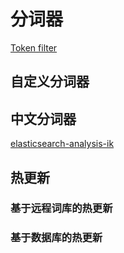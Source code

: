 # 分词器

[Token filter](https://www.elastic.co/guide/en/elasticsearch/reference/current/analysis-tokenfilters.html)

## 自定义分词器

## 中文分词器

[elasticsearch-analysis-ik](https://github.com/medcl/elasticsearch-analysis-ik)

## 热更新

### 基于远程词库的热更新

### 基于数据库的热更新